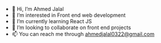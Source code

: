 - 👋 Hi, I’m Ahmed Jalal
- 👀 I’m interested in Front end web development
- 🌱 I’m currently learning React JS
- 💞️ I’m looking to collaborate on front end projects
- 📫 You can reach me through ahmedjalal0322@gmail.com

<!---
Default007s/Default007s is a ✨ special ✨ repository because its `README.md` (this file) appears on your GitHub profile.
You can click the Preview link to take a look at your changes.
--->
